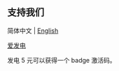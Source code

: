 ## 支持我们

简体中文 | [English](./support.en.md)

[爱发电](https://afdian.net/@extend-luogu)

发电 5 元可以获得一个 badge 激活码。
